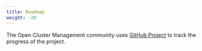 ```yaml
---
title: Roadmap
weight: -20
---
```


The Open Cluster Management community uses [GitHub Project](https://github.com/open-cluster-management-io/community/projects/2) to track the progress of the project.
